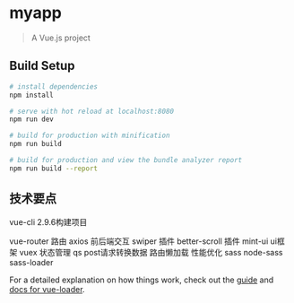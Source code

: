 # myapp

> A Vue.js project

## Build Setup

``` bash
# install dependencies
npm install

# serve with hot reload at localhost:8080
npm run dev

# build for production with minification
npm run build

# build for production and view the bundle analyzer report
npm run build --report
```
## 技术要点
vue-cli 2.9.6构建项目

vue-router 路由
axios 前后端交互
swiper 插件
better-scroll 插件
mint-ui ui框架
vuex 状态管理
qs  post请求转换数据
路由懒加载  性能优化
sass  node-sass sass-loader

For a detailed explanation on how things work, check out the [guide](http://vuejs-templates.github.io/webpack/) and [docs for vue-loader](http://vuejs.github.io/vue-loader).
